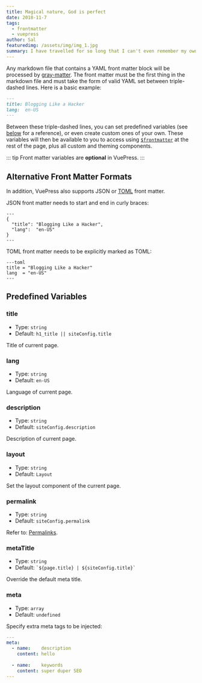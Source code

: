 ```yaml
---
title: Magical nature, God is perfect
date: 2018-11-7
tags: 
  - frontmatter
  - vuepress
author: Sal
featuredimg: /assets/img/img_1.jpg
summary: I have travelled for so long that I can't even remember my own city.
---
```


Any markdown file that contains a YAML front matter block will be processed by [gray-matter](https://github.com/jonschlinkert/gray-matter). The front matter must be the first thing in the markdown file and must take the form of valid YAML set between triple-dashed lines. Here is a basic example:

```markdown
---
title: Blogging Like a Hacker
lang:  en-US
---
```

Between these triple-dashed lines, you can set predefined variables (see [below](#predefined-variables) for a reference), or even create custom ones of your own. These variables will then be available to you to access using <code>[$frontmatter](./global-computed.md#frontmatter)</code> at the rest of the page, plus all custom and theming components.

::: tip
Front matter variables are **optional** in VuePress.
:::

## Alternative Front Matter Formats

In addition, VuePress also supports JSON or [TOML](https://github.com/toml-lang/toml) front matter.

JSON front matter needs to start and end in curly braces:

```
---
{
  "title": "Blogging Like a Hacker",
  "lang":  "en-US"
}
---
```

TOML front matter needs to be explicitly marked as TOML:

```
---toml
title = "Blogging Like a Hacker"
lang  = "en-US"
---
```


## Predefined Variables

### title

- Type:    `string`
- Default: `h1_title || siteConfig.title`

Title of current page.

### lang

- Type:    `string`
- Default: `en-US`

Language of current page.

### description

- Type: `string`
- Default: `siteConfig.description`

Description of current page.

### layout

- Type:    `string`
- Default: `Layout`

Set the layout component of the current page.

### permalink

- Type:    `string`
- Default: `siteConfig.permalink`

Refer to: [Permalinks](./permalinks.md).

### metaTitle

- Type:    `string`
- Default: <code>\`${page.title} | ${siteConfig.title}\`</code>

Override the default meta title.

### meta

- Type:    `array`
- Default: `undefined`

Specify extra meta tags to be injected:

``` yaml
---
meta:
  - name:    description
    content: hello
    
  - name:    keywords
    content: super duper SEO
---
```
